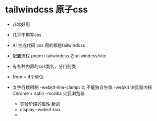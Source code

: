 # tailwindcss 原子css

- 非常好用
- 几乎不用写css
- AI 生成代码 css 用的都是tailwindcss 
- 配置流程 
    pnpm i tailwindcss @tailwindcss/vite
- 有各种内置的css类名，分门别类
- 1rem = 4个单位

- 文字行数限制
    -webkit-line-clamp: 2; 不能独自生效
    -webkit 浏览器内核 Chrome + safiri
    -mozilla 火狐浏览器
    - 实验阶段的属性 新的
    - display:-webkit-box
    - 
